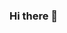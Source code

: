 ### Hi there 👋

<!--
**padmapriyakovvuri/padmapriyakovvuri** is a ✨ _special_ ✨ repository because its `README.md` (this file) appears on your GitHub profile.

Here are some ideas to get you started:

I would like to learn some IT courses and later would like to work in IT.
I just started with office tools and the current course is on computer fundamentals 
-->

